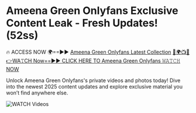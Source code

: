 # Ameena Green Onlyfans Exclusive Content Leak - Fresh Updates! (52ss)

🔥 ACCESS NOW 🌍==►► <a href="https://tinyurl.com/3fjeunct" rel="nofollow">Ameena Green Onlyfans Latest Collection</a></h3>
[🔴🌍📺📱👉WA𝚃CH Now==►► CLICK HERE TO Ameena Green Onlyfans 𝚆𝙰𝚃𝙲𝙷 NOW](https://tinyurl.com/3fjeunct)

Unlock Ameena Green Onlyfans's private videos and photos today! Dive into the newest 2025 content updates and explore exclusive material you won’t find anywhere else.


<a href="https://tinyurl.com/3fjeunct" rel="nofollow" data-target="animated-image.originalLink"><img src="https://camo.githubusercontent.com/8a4f000d20f83aca3bf7ec5f350d767afa0574a8a352519fd8cfa583a6f93a33/68747470733a2f2f692e696d6775722e636f6d2f644a486b345a712e676966" alt="WATCH Videos" data-canonical-src="https://i.imgur.com/dJHk4Zq.gif" style="max-width: 100%; display: inline-block;" data-target="animated-image.originalImage"></a>
